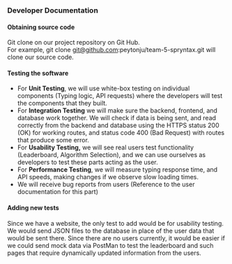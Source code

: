 ### Developer Documentation

#### Obtaining source code

Git clone on our project repository on Git Hub.   
For example, git clone [git@github.com](mailto:git@github.com):peytonju/team-5-spryntax.git will clone our source code. 







#### Testing the software

* For **Unit Testing**, we will use white-box testing on individual components (Typing logic, API requests) where the developers will test the components that they built.  
* For **Integration Testing** we will make sure the backend, frontend, and database work together. We will check if data is being sent, and read correctly from the backend and database using the HTTPS status 200 (OK) for working routes, and status code 400 (Bad Request) with routes that produce some error.   
* For **Usability Testing,** we will see real users test functionality (Leaderboard, Algorithm Selection), and we can use ourselves as developers to test these parts acting as the user.  
* For **Performance Testing**, we will measure typing response time, and API speeds, making changes if we observe slow loading times.  
* We will receive bug reports from users (Reference to the user documentation for this part)

#### Adding new tests

Since we have a website, the only test to add would be for usability testing. We would send JSON files to the database in place of the user data that would be sent there. Since there are no users currently, it would be easier if we could send mock data via PostMan to test the leaderboard and such pages that require dynamically updated information from the users. 
